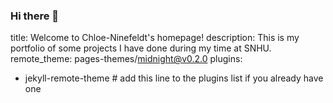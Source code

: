 ### Hi there 👋


title: Welcome to Chloe-Ninefeldt's homepage!
description: This is my portfolio of some projects I have done during my time at SNHU.
remote_theme: pages-themes/midnight@v0.2.0
plugins:
- jekyll-remote-theme # add this line to the plugins list if you already have one
